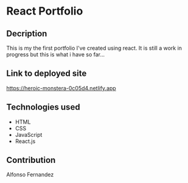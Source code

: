 # React Portfolio

## Decription
This is my the first portfolio I've created using react. It is still a work in progress but this is what i have so far...

## Link to deployed site
https://heroic-monstera-0c05d4.netlify.app

## Technologies used
* HTML
* CSS
* JavaScript
* React.js

## Contribution
Alfonso Fernandez
